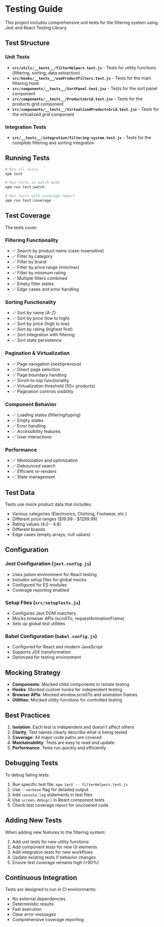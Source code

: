 # Testing Guide

This project includes comprehensive unit tests for the filtering system using Jest and React Testing Library.

## Test Structure

### Unit Tests

- **`src/utils/__tests__/filterHelpers.test.js`** - Tests for utility functions (filtering, sorting, data extraction)
- **`src/hooks/__tests__/useProductFilters.test.js`** - Tests for the main filtering hook
- **`src/components/__tests__/SortPanel.test.jsx`** - Tests for the sort panel component
- **`src/components/__tests__/ProductsGrid.test.jsx`** - Tests for the products grid component
- **`src/components/__tests__/VirtualizedProductsGrid.test.jsx`** - Tests for the virtualized grid component

### Integration Tests

- **`src/__tests__/integration/filtering-system.test.js`** - Tests for the complete filtering and sorting integration

## Running Tests

```bash
# Run all tests
npm test

# Run tests in watch mode
npm run test:watch

# Run tests with coverage report
npm run test:coverage
```

## Test Coverage

The tests cover:

### Filtering Functionality

- ✅ Search by product name (case-insensitive)
- ✅ Filter by category
- ✅ Filter by brand
- ✅ Filter by price range (min/max)
- ✅ Filter by minimum rating
- ✅ Multiple filters combined
- ✅ Empty filter states
- ✅ Edge cases and error handling

### Sorting Functionality

- ✅ Sort by name (A-Z)
- ✅ Sort by price (low to high)
- ✅ Sort by price (high to low)
- ✅ Sort by rating (highest first)
- ✅ Sort integration with filtering
- ✅ Sort state persistence

### Pagination & Virtualization

- ✅ Page navigation (next/previous)
- ✅ Direct page selection
- ✅ Page boundary handling
- ✅ Scroll-to-top functionality
- ✅ Virtualization threshold (50+ products)
- ✅ Pagination controls visibility

### Component Behavior

- ✅ Loading states (filtering/typing)
- ✅ Empty states
- ✅ Error handling
- ✅ Accessibility features
- ✅ User interactions

### Performance

- ✅ Memoization and optimization
- ✅ Debounced search
- ✅ Efficient re-renders
- ✅ State management

## Test Data

Tests use mock product data that includes:

- Various categories (Electronics, Clothing, Footwear, etc.)
- Different price ranges ($19.99 - $1299.99)
- Rating values (4.0 - 4.8)
- Different brands
- Edge cases (empty arrays, null values)

## Configuration

### Jest Configuration (`jest.config.js`)

- Uses jsdom environment for React testing
- Includes setup files for global mocks
- Configured for ES modules
- Coverage reporting enabled

### Setup Files (`src/setupTests.js`)

- Configures Jest DOM matchers
- Mocks browser APIs (scrollTo, requestAnimationFrame)
- Sets up global test utilities

### Babel Configuration (`babel.config.js`)

- Configured for React and modern JavaScript
- Supports JSX transformation
- Optimized for testing environment

## Mocking Strategy

- **Components**: Mocked child components to isolate testing
- **Hooks**: Mocked custom hooks for independent testing
- **Browser APIs**: Mocked window.scrollTo and animation frames
- **Utilities**: Mocked utility functions for controlled testing

## Best Practices

1. **Isolation**: Each test is independent and doesn't affect others
2. **Clarity**: Test names clearly describe what is being tested
3. **Coverage**: All major code paths are covered
4. **Maintainability**: Tests are easy to read and update
5. **Performance**: Tests run quickly and efficiently

## Debugging Tests

To debug failing tests:

1. Run specific test file: `npm test -- filterHelpers.test.js`
2. Use `--verbose` flag for detailed output
3. Add `console.log` statements in test files
4. Use `screen.debug()` in React component tests
5. Check test coverage report for uncovered code

## Adding New Tests

When adding new features to the filtering system:

1. Add unit tests for new utility functions
2. Add component tests for new UI elements
3. Add integration tests for new workflows
4. Update existing tests if behavior changes
5. Ensure test coverage remains high (>90%)

## Continuous Integration

Tests are designed to run in CI environments:

- No external dependencies
- Deterministic results
- Fast execution
- Clear error messages
- Comprehensive coverage reporting
